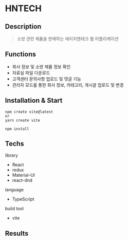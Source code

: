 # HNTECH

## Description

>소방 관련 제품을 판매하는 에이치앤테크 웹 어플리케이션

## Functions

* 회사 정보 및 소방 제품 정보 확인
* 자료실 파일 다운로드
* 고객센터 문의사항 업로드 및 댓글 기능
* 관리자 모드를 통한 회사 정보, 카테고리, 게시글 업로드 및 변경

## Installation & Start

```
npm create vite@latest 
or
yarn create vite
```

```npm install```

## Techs

library
* React
* redux
* Material-UI
* react-dnd

language
* TypeScript
  
build tool
* vite

## Results


